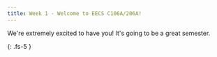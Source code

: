 ```yaml
---
title: Week 1 - Welcome to EECS C106A/206A!
---
```


We're extremely excited to have you! It's going to be a great semester.

<!-- <a href="#Week1">Jump to Week 1 </a> -->

{: .fs-5 }
